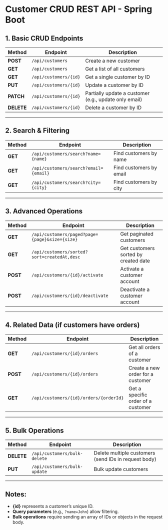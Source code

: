 # Customer CRUD REST API - Spring Boot

## 1. Basic CRUD Endpoints

| Method  | Endpoint                | Description                  |
|---------|-------------------------|------------------------------|
| **POST**   | `/api/customers`         | Create a new customer       |
| **GET**    | `/api/customers`         | Get a list of all customers |
| **GET**    | `/api/customers/{id}`    | Get a single customer by ID |
| **PUT**    | `/api/customers/{id}`    | Update a customer by ID     |
| **PATCH**  | `/api/customers/{id}`    | Partially update a customer (e.g., update only email) |
| **DELETE** | `/api/customers/{id}`    | Delete a customer by ID     |

---

## 2. Search & Filtering

| Method  | Endpoint                          | Description                 |
|---------|-----------------------------------|-----------------------------|
| **GET**    | `/api/customers/search?name={name}`  | Find customers by name  |
| **GET**    | `/api/customers/search?email={email}` | Find customers by email |
| **GET**    | `/api/customers/search?city={city}`   | Find customers by city  |

---

## 3. Advanced Operations

| Method  | Endpoint                                      | Description                  |
|---------|---------------------------------------------|------------------------------|
| **GET**    | `/api/customers/paged?page={page}&size={size}` | Get paginated customers  |
| **GET**    | `/api/customers/sorted?sort=createdAt,desc` | Get customers sorted by created date |
| **POST**   | `/api/customers/{id}/activate`            | Activate a customer account |
| **POST**   | `/api/customers/{id}/deactivate`          | Deactivate a customer account |

---

## 4. Related Data (if customers have orders)

| Method  | Endpoint                            | Description                     |
|---------|-------------------------------------|---------------------------------|
| **GET**    | `/api/customers/{id}/orders`       | Get all orders of a customer  |
| **POST**   | `/api/customers/{id}/orders`       | Create a new order for a customer |
| **GET**    | `/api/customers/{id}/orders/{orderId}` | Get a specific order of a customer |

---

## 5. Bulk Operations

| Method  | Endpoint                         | Description                    |
|---------|----------------------------------|--------------------------------|
| **DELETE** | `/api/customers/bulk-delete`    | Delete multiple customers (send IDs in request body) |
| **PUT**    | `/api/customers/bulk-update`    | Bulk update customers |

---



## Notes:
- **{id}** represents a customer’s unique ID.
- **Query parameters** (e.g., `?name=John`) allow filtering.
- **Bulk operations** require sending an array of IDs or objects in the request body.

